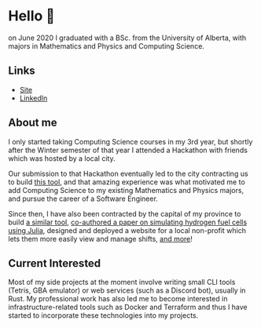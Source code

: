 # Hello 👋

on June 2020 I graduated with a BSc. from the University of Alberta, with majors in Mathematics and Physics and Computing Science.

## Links
- [Site](https://www.nadon.io/)
- [LinkedIn](https://www.linkedin.com/in/pnadon/)

## About me
I only started taking Computing Science courses in my 3rd year, but shortly after the Winter semester of that year I attended a Hackathon with friends which was hosted by a local city. 

Our submission to that Hackathon eventually led to the city contracting us to build [this tool](https://www.etatool.com/), and that amazing experience was what motivated me to add Computing Science to my existing Mathematics and Physics majors, and pursue the career of a Software Engineer.

Since then, I have also been contracted by the capital of my province to build [a similar tool](https://www.edmonton.ca/transportation/traffic_safety/residential-speed-limits-eta-tool.aspx), [co-authored a paper on simulating hydrogen fuel cells using Julia](https://pubs.rsc.org/en/content/articlelanding/2021/sm/d0sm02212h/unauth), designed and deployed a website for a local non-profit which lets them more easily view and manage shifts, [and more](https:/nadon.io/)!

## Current Interested
Most of my side projects at the moment involve writing small CLI tools (Tetris, GBA emulator) or web services (such as a Discord bot), usually in Rust.
My professional work has also led me to become interested in infrastructure-related tools such as Docker and Terraform and thus I have started to incorporate these technologies into my projects.
